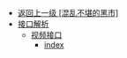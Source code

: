 - [返回上一级 [混乱不堪的黑市]](page/web前端/混乱不堪的黑市/)
- [接口解析](page/web前端/混乱不堪的黑市/接口解析/)
  - [视频接口](page/web前端/混乱不堪的黑市/接口解析/视频接口/)
    - [index](page/web前端/混乱不堪的黑市/接口解析/视频接口/index.md)
